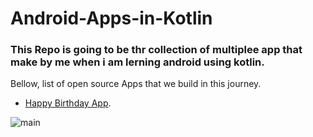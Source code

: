# Android-Apps-in-Kotlin

### This Repo is going to be thr collection of multiplee app that make by me when i am lerning android using kotlin.

Bellow, list of open source Apps that we build in this journey.

- [Happy Birthday App](https://github.com/YushChaudhary/Android-Apps-in-Kotlin/tree/main/HappyBirthday).


![main](https://drive.google.com/file/d/18gjCS3d8s1qnIcBNGymPpXRpIsX-_3uL/view?usp=sharing)
